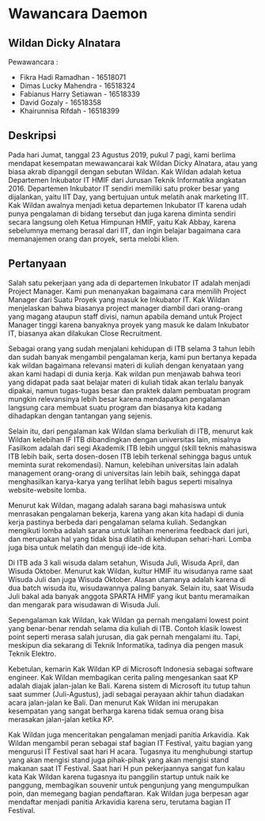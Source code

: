 # Wawancara Daemon

## Wildan Dicky Alnatara

Pewawancara :

- Fikra Hadi Ramadhan - 16518071
- Dimas Lucky Mahendra - 16518324
- Fabianus Harry Setiawan - 16518339
- David Gozaly - 16518358
- Khairunnisa Rifdah - 16518399

## Deskripsi

Pada hari Jumat, tanggal 23 Agustus 2019, pukul 7 pagi, kami berlima mendapat kesempatan mewawancarai kak Wildan Dicky Alnatara, atau yang biasa akrab dipanggil dengan sebutan Wildan. Kak Wildan adalah ketua Departemen Inkubator IT HMIF dari Jurusan Teknik Informatika angkatan 2016. Departemen Inkubator IT sendiri memiliki satu proker besar yang dijalankan, yaitu IIT Day, yang bertujuan untuk melatih anak marketing IIT. Kak Wildan awalnya menjadi ketua departemen Inkubator IT karena udah punya pengalaman di bidang tersebut dan juga karena diminta sendiri secara langsung oleh Ketua Himpunan HMIF, yaitu Kak Abbay, karena sebelumnya memang berasal dari IIT, dan ingin belajar bagaimana cara memanajemen orang dan proyek, serta melobi klien.

## Pertanyaan

Salah satu pekerjaan yang ada di departemen Inkubator IT adalah menjadi Project Manager. Kami pun menanyakan bagaimana cara memilih Project Manager dari Suatu Proyek yang masuk ke Inkubator IT. Kak Wildan menjelaskan bahwa biasanya project manager diambil dari orang-orang yang magang ataupun staff divisi, namun apabila demand untuk Project Manager tinggi karena banyaknya proyek yang masuk ke dalam Inkubator IT, biasanya akan dilakukan Close Recruitment.

Sebagai orang yang sudah menjalani kehidupan di ITB selama 3 tahun lebih dan sudah banyak mengambil pengalaman kerja, kami pun bertanya kepada kak wildan bagaimana relevansi materi di kuliah dengan kenyataan yang akan kami hadapi di dunia kerja. Kak wildan pun menjawab bahwa teori yang didapat pada saat belajar materi di kuliah tidak akan terlalu banyak dipakai, namun tugas-tugas besar dan praktek dalam pembuatan program mungkin relevansinya lebih besar karena mendapatkan pengalaman langsung cara membuat suatu program dan biasanya kita kadang dihadapkan dengan tantangan yang sejenis.

Selain itu, dari pengalaman kak Wildan slama berkuliah di ITB, menurut kak Wildan kelebihan IF ITB dibandingkan dengan universitas lain, misalnya Fasilkom adalah dari segi Akademik ITB lebih unggul (skill teknis mahasiswa ITB lebih baik, serta dosen-dosen ITB lebih terkenal sehingga bagus untuk meminta surat rekomendasi). Namun, kelebihan universitas lain adalah management orang-orang di universitas lain lebih baik, sehingga dapat menghasilkan karya-karya yang terlihat lebih bagus seperti misalnya website-website lomba.

Menurut kak Wildan, magang adalah sarana bagi mahasiswa untuk menrasakan pengalaman bekerja, karena yang akan kita hadapi di dunia kerja pastinya berbeda dari pengalaman selama kuliah. Sedangkan mengikuti lomba adalah sarana untuk latihan menerima feedback dari juri, dan merupakan hal yang tidak bisa dilatih di kehidupan sehari-hari. Lomba juga bisa untuk melatih dan menguji ide-ide kita. 

Di ITB ada 3 kali wisuda dalam setahun, Wisuda Juli, Wisuda April, dan Wisuda Oktober. Menurut kak Wildan, kultur HMIF itu wisudanya rame saat Wisuda Juli dan juga Wisuda Oktober. Alasan utamanya adalah karena di dua batch wisuda itu, wisudawannya paling banyak. Selain itu, saat Wisuda Juli bakal ada banyak anggota SPARTA HMIF yang ikut bantu meramaikan dan mengarak para wisudawan di Wisuda Juli.

Sepengalaman kak Wildan, kak Wildan ga pernah mengalami lowest point yang benar-benar rendah selama dia kuliah di ITB. Contoh klasik lowest point seperti merasa salah jurusan, dia gak pernah mengalami itu. Tapi, meskipun dia sekarang di Teknik Informatika, tadinya dia pengen masuk Teknik Elektro. 

Kebetulan, kemarin Kak Wildan KP di Microsoft Indonesia sebagai software engineer. Kak Wildan membagikan cerita paling mengesankan saat KP adalah diajak jalan-jalan ke Bali. Karena sistem di Microsoft itu tutup tahun saat summer (Juli-Agustus), jadi sebagai perayaan akhir tahun diadakan acara jalan-jalan ke Bali. Dan menurut Kak Wildan ini merupakan kesempatan yang sangat berharga karena tidak semua orang bisa merasakan jalan-jalan ketika KP. 

Kak Wildan juga menceritakan pengalaman menjadi panitia Arkavidia. Kak Wildan mengambil peran sebagai staf bagian IT Festival, yaitu bagian yang mengurusi IT Festival saat hari H acara. Tugasnya itu menghubungi startup yang akan mengisi stand juga pihak-pihak yang akan mengisi stand makanan saat IT Festival. Saat hari H pun pekerjaannya sangat fun kalau kata Kak Wildan karena tugasnya itu panggilin startup untuk naik ke panggung, membagikan souvenir untuk pengunjung yang mengumpulkan poin, dan memegang bagian pendaftaran. Kak Wildan juga berpesan agar mendaftar menjadi panitia Arkavidia karena seru, terutama bagian IT Festival.